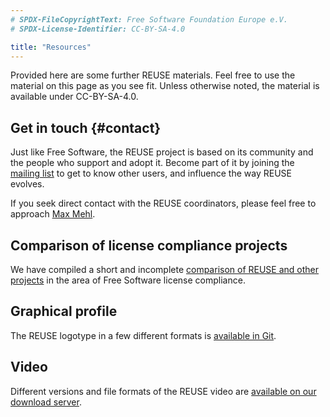 ```yaml
---
# SPDX-FileCopyrightText: Free Software Foundation Europe e.V.
# SPDX-License-Identifier: CC-BY-SA-4.0

title: "Resources"
---
```


Provided here are some further REUSE materials. Feel free to use the material on this page as you see fit. Unless otherwise noted, the material is available under CC-BY-SA-4.0.

## Get in touch {#contact}

Just like Free Software, the REUSE project is based on its community and the people who support and adopt it. Become part of it by joining the [mailing list](https://lists.fsfe.org/mailman/listinfo/reuse) to get to know other users, and influence the way REUSE evolves.

If you seek direct contact with the REUSE coordinators, please feel free to approach [Max Mehl](https://fsfe.org/about/people/mehl/).

## Comparison of license compliance projects

We have compiled a short and incomplete [comparison of REUSE and other projects](/comparison) in the area of Free Software license compliance.

## Graphical profile

The REUSE logotype in a few different formats is [available in Git](https://git.fsfe.org/reuse/reuse-ci/).


## Video

Different versions and file formats of the REUSE video are [available on our download server](https://download.fsfe.org/videos/reuse/).
